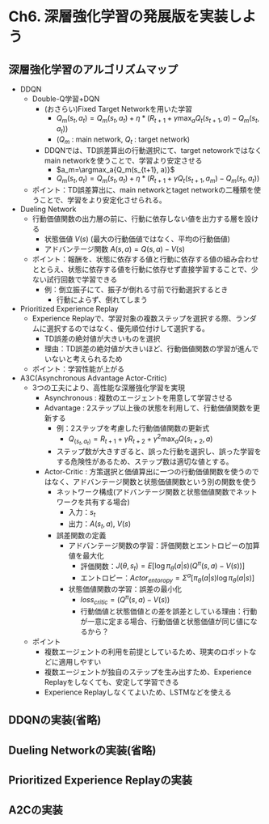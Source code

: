 # Ch6. 深層強化学習の発展版を実装しよう

## 深層強化学習のアルゴリズムマップ

- DDQN
    - Double-Q学習+DQN
        - (おさらい)Fixed Target Networkを用いた学習
            - $Q_m(s_t, a_t) = Q_m(s_t, a_t) + \eta*(R_{t+1}+\gamma\max_aQ_t(s_{t+1}, a)-Q_m(s_t, a_t))$
            - ($Q_m$ : main network, $Q_t$ : target network)
        - DDQNでは、TD誤差算出の行動選択にて、target netoworkではなくmain networkを使うことで、学習より安定させる
            - $a_m=\argmax_a{Q_m(s_{t+1}, a)}$
            - $Q_m(s_t, a_t)=Q_m(s_t,a_t)+\eta*(R_{t+1}+\gamma Q_t(s_{t+1}, a_m)-Q_m(s_t, a_t))$
    - ポイント：TD誤差算出に、main networkとtaget networkの二種類を使うことで、学習をより安定化させられる。
- Dueling Network
    - 行動価値関数の出力層の前に、行動に依存しない値を出力する層を設ける
        - 状態価値 $V(s)$ (最大の行動価値ではなく、平均の行動価値)
        - アドバンテージ関数 $A(s,a) =Q(s,a)-V(s)$
    - ポイント：報酬を、状態に依存する値と行動に依存する値の組み合わせととらえ、状態に依存する値を行動に依存せず直接学習することで、少ない試行回数で学習できる
        - 例：倒立振子にて、振子が倒れる寸前で行動選択するとき
            - 行動によらず、倒れてしまう
- Prioritized Experience Replay
    - Experience Replayで、学習対象の複数ステップを選択する際、ランダムに選択するのではなく、優先順位付けして選択する。
        - TD誤差の絶対値が大きいものを選択
        - 理由：TD誤差の絶対値が大きいほど、行動価値関数の学習が進んでいないと考えられるため
    - ポイント：学習性能が上がる
- A3C(Asynchronous Advantage Actor-Critic)
    - 3つの工夫により、高性能な深層強化学習を実現
        - Asynchronous : 複数のエージェントを用意して学習させる
        - Advantage : 2ステップ以上後の状態を利用して、行動価値関数を更新する
            - 例：2ステップを考慮した行動価値関数の更新式
                - $Q_(s_t, a_t)=R_{t+1}+\gamma R_{t+2} + \gamma^2 \max_a Q(s_{t+2}, a)$
            - ステップ数が大きすぎると、誤った行動を選択し、誤った学習をする危険性があるため、ステップ数は適切な値とする。
        - Actor-Critic : 方策選択と価値算出に一つの行動価値関数を使うのではなく、アドバンテージ関数と状態価値関数という別の関数を使う
            - ネットワーク構成(アドバンテージ関数と状態価値関数でネットワークを共有する場合)
                - 入力：$s_t$
                - 出力：$A(s_t, a)$, $V(s)$
            - 誤差関数の定義
                - アドバンテージ関数の学習：評価関数とエントロピーの加算値を最大化
                    - 評価関数：$J(\theta, s_t) = E[\log{\pi_\theta(a|s)(Q^{\pi}(s,a)-V(s))}]$
                    - エントロピー：$Actor_{entoropy}=\Sigma^a[\pi_{\theta}(a|s)\log{\pi_{\theta}(a|s)}]$
                - 状態価値関数の学習：誤差の最小化
                    - $loss_{critic}=(Q^{\pi}(s,a)-V(s))$
                    - 行動価値と状態価値との差を誤差としている理由：行動が一意に定まる場合、行動価値と状態価値が同じ値になるから？
    - ポイント
        - 複数エージェントの利用を前提としているため、現実のロボットなどに適用しやすい
        - 複数エージェントが独自のステップを生み出すため、Experience Replayをしなくても、安定して学習できる
        - Experience Replayしなくてよいため、LSTMなどを使える

## DDQNの実装(省略)

## Dueling Networkの実装(省略)

## Prioritized Experience Replayの実装

## A2Cの実装